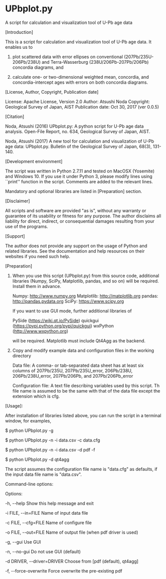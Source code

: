 # UPbplot.py
A script for calculation and visualization tool of U-Pb age data

[Introduction]

This is a script for calculation and visualization tool of U-Pb age
data.  It enables us to

1. plot scattered data with error ellipses on conventional
(207Pb/235U-206Pb/238U) and Terra-Wasserburg (238U/206Pb-207Pb/206Pb)
concordia diagrams, and

2. calculate one- or two-dimensional weighted mean, concordia, and
concordia-intercept ages with errors on both concordia diagrams.


[License, Author, Copyright, Publication date]

License: Apache License, Version 2.0
Author: Atsushi Noda
Copyright: Geological Survey of Japan, AIST
Publication date: Oct 30, 2017 (ver 0.0.5)


[Citation]

Noda, Atsushi (2016) UPbplot.py: A python script for U-Pb age data
analysis. Open-File Report, no. 634, Geological Survey of Japan, AIST.

Noda, Atsushi (2017) A new tool for calculation and visualization
of U-Pb age data: UPbplot.py.  Bulletin of the Geological Survey of
Japan, 68(3), 131-140.


[Development environment]

The script was written in Python 2.7.11 and tested on MacOSX
(Yosemite) and Windows 10.  If you use it under Python 3, please
modify lines using ``print'' function in the script.  Comments are
added to the relevant lines.

Mandatory and optional libraries are listed in [Preparation] section.


[Disclaimer]

All scripts and software are provided "as is", without any
warranty or guarantee of its usability or fitness for any purpose.
The author disclaims all liability for direct, indirect, or
consequential damages resulting from your use of the programs.


[Support]

The author does not provide any support on the usage of Python and
related libraries.  See the documentation and help resources on their
websites if you need such help.


[Preparation]

1. When you use this script (UPbplot.py) from this source code,
   additional libraries (Numpy, SciPy, Matplotlib, pandas, and so on)
   will be required.  Install them in advance.

   Numpy: http://www.numpy.org
   Matplotlib: http://matplotlib.org
   pandas: http://pandas.pydata.org
   SciPy: https://www.scipy.org

   If you want to use GUI mode, further additional libraries of

   PySide (https://wiki.qt.io/PySide)
   quickgui (https://pypi.python.org/pypi/quickgui)
   wxPython (http://www.wxpython.org)

   will be required.  Matplotlib must include Qt4Agg as the backend.

2. Copy and modify example data and configuration files in the working
   directory

   Data file: A comma- or tab-separated data sheet has at least six
      columns of 207Pb/235U, 207Pb/235U_error, 206Pb/238U,
      206Pb/238U_error, 207Pb/206Pb, and 207Pb/206Pb_error

   Configuration file: A text file describing variables used by this
      script.  Th file name is assumed to be the same with that of the
      data file except the extension which is cfg.

[Usage]:

After installation of libraries listed above, you can run the script
in a terminal window, for examples,

$ python UPbplot.py -g

$ python UPbplot.py -n -i data.csv -c data.cfg

$ python UPbplot.py -n -i data.csv -d pdf -f

$ python UPbplot.py -d qt4agg


The script assumes the configuration file name is "data.cfg" as
defaults, if the input data file name is "data.csv".

Command-line options:

Options:

  -h, --help                  Show this help message and exit
  
  -i FILE, --in=FILE          Name of input data file
  
  -c FILE, --cfg=FILE         Name of configure file
  
  -o FILE, --out=FILE         Name of output file (when pdf driver is used)
  
  -g, --gui                   Use GUI
  
  -n, --no-gui                Do not use GUI (default)
  
  -d DRIVER, --driver=DRIVER  Choose from [pdf (default), qt4agg]
  
  -f, --force-overwrite       Force overwrite the pre-existing pdf

